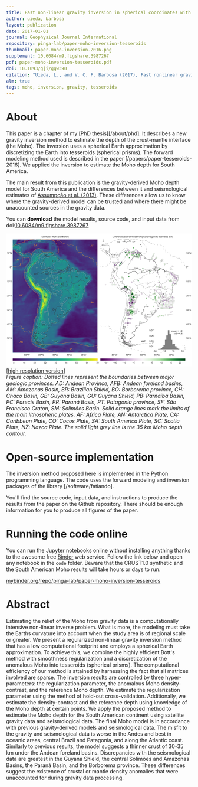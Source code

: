 ```yaml
---
title: Fast non-linear gravity inversion in spherical coordinates with application to the South American Moho
author: uieda, barbosa
layout: publication
date: 2017-01-01
journal: Geophysical Journal International
repository: pinga-lab/paper-moho-inversion-tesseroids
thumbnail: paper-moho-inversion-2016.png
supplement: 10.6084/m9.figshare.3987267
pdf: paper-moho-inversion-tesseroids.pdf
doi: 10.1093/gji/ggw390
citation: "Uieda, L., and V. C. F. Barbosa (2017), Fast nonlinear gravity inversion in spherical coordinates with application to the South American Moho, Geophys. J. Int., 208(1), 162-176, doi:10.1093/gji/ggw390."
alm: true
tags: moho, inversion, gravity, tesseroids
---
```



# About

This paper is a chapter of my [PhD thesis][/about/phd].
It describes a new gravity inversion method to estimate the depth of the
crust-mantle interface (the Moho).
The inversion uses a spherical Earth approximation by discretizing the Earth
into tesseroids (spherical prisms).
The forward modeling method used is described in the paper
[/papers/paper-tesseroids-2016].
We applied the inversion to estimate the Moho depth for South America.

The main result from this publication is the gravity-derived Moho depth model
for South America and the differences between it and seismological estimates
of [Assumpção et al. (2013)](https://doi.org/10.1016/j.tecto.2012.11.014).
These differences allow us to know where the gravity-derived model can be trusted and where there might be unaccounted sources in the gravity data.

You can **download** the model results, source code, and input data from
doi:[10.6084/m9.figshare.3987267](https://doi.org/10.6084/m9.figshare.3987267)

![The estimated Moho depth for South America and differences with seismological estimates.](/images/south-american-moho-gravity-inversion.png)
\[[high resolution version](https://raw.githubusercontent.com/pinga-lab/paper-moho-inversion-tesseroids/master/model/south-american-moho.png)\]
<br>
*Figure caption:
Dotted lines represent the boundaries between major geologic provinces.
AD: Andean Province, AFB: Andean foreland basins, AM: Amazonas Basin, BR:
Brazilian Shield, BO: Borborema province, CH: Chaco Basin, GB: Guyana
Basin, GU: Guyana Shield, PB: Parnaíba Basin, PC: Parecis Basin, PR:
Paraná Basin, PT: Patagonia province, SF: São Francisco Craton, SM:
Solimões Basin.  Solid orange lines mark the limits of the main
lithospheric plates. AF: Africa Plate, AN: Antarctica Plate, CA:
Caribbean Plate, CO: Cocos Plate, SA: South America Plate, SC: Scotia
Plate, NZ: Nazca Plate.  The solid light grey line is the 35 km Moho
depth contour.*



# Open-source implementation

The inversion method proposed here is implemented in the Python programming
language.
The code uses the forward modeling and inversion packages of the library
[/software/fatiando].

You'll find the source code, input data, and instructions to produce the
results from the paper on the Github repository. There should be enough
information for you to produce all figures of the paper.


# Running the code online

You can run the Jupyter notebooks online without installing anything
thanks to the awesome free [Binder](http://mybinder.org/) web service.
Follow the link below and open any notebook in the `code` folder. Beware that
the CRUST1.0 synthetic and the South American Moho results will take hours or
days to run.

[mybinder.org/repo/pinga-lab/paper-moho-inversion-tesseroids](http://mybinder.org:/repo/pinga-lab/paper-moho-inversion-tesseroids)


# Abstract

Estimating the relief of the Moho from gravity data is a computationally
intensive non-linear inverse problem.  What is more, the modeling must
take the Earths curvature into account when the study area is of regional
scale or greater.  We present a regularized non-linear gravity inversion
method that has a low computational footprint and employs a spherical
Earth approximation.  To achieve this, we combine the highly efficient
Bott's method with smoothness regularization and a discretization of the
anomalous Moho into tesseroids (spherical prisms).  The computational
efficiency of our method is attained by harnessing the fact that all
matrices involved are sparse.  The inversion results are controlled by
three hyper-parameters: the regularization parameter, the anomalous Moho
density-contrast, and the reference Moho depth.  We estimate the
regularization parameter using the method of hold-out cross-validation.
Additionally, we estimate the density-contrast and the reference depth
using knowledge of the Moho depth at certain points.  We apply the
proposed method to estimate the Moho depth for the South American
continent using satellite gravity data and seismological data.  The final
Moho model is in accordance with previous gravity-derived models and
seismological data.  The misfit to the gravity and seismological data is
worse in the Andes and best in oceanic areas, central Brazil and
Patagonia, and along the Atlantic coast.  Similarly to previous results,
the model suggests a thinner crust of 30-35 km under the Andean foreland
basins.  Discrepancies with the seismological data are greatest in the
Guyana Shield, the central Solimões and Amazonas Basins, the Paraná
Basin, and the Borborema province.  These differences suggest the
existence of crustal or mantle density anomalies that were unaccounted
for during gravity data processing.
